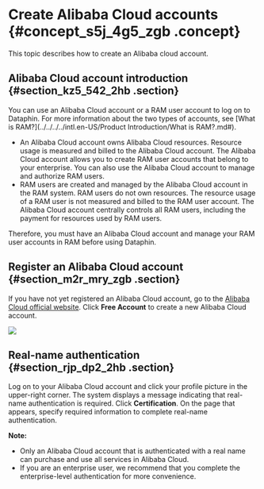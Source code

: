 # Create Alibaba Cloud accounts {#concept_s5j_4g5_zgb .concept}

This topic describes how to create an Alibaba cloud account.

## Alibaba Cloud account introduction {#section_kz5_542_2hb .section}

You can use an Alibaba Cloud account or a RAM user account to log on to Dataphin. For more information about the two types of accounts, see [What is RAM?](../../../../intl.en-US/Product Introduction/What is RAM?.md#).

-   An Alibaba Cloud account owns Alibaba Cloud resources. Resource usage is measured and billed to the Alibaba Cloud account. The Alibaba Cloud account allows you to create RAM user accounts that belong to your enterprise. You can also use the Alibaba Cloud account to manage and authorize RAM users.
-   RAM users are created and managed by the Alibaba Cloud account in the RAM system. RAM users do not own resources. The resource usage of a RAM user is not measured and billed to the RAM user account. The Alibaba Cloud account centrally controls all RAM users, including the payment for resources used by RAM users.

Therefore, you must have an Alibaba Cloud account and manage your RAM user accounts in RAM before using Dataphin.

## Register an Alibaba Cloud account {#section_m2r_mry_zgb .section}

If you have not yet registered an Alibaba Cloud account, go to the [Alibaba Cloud official website](https://www.alibabacloud.com). Click **Free Account** to create a new Alibaba Cloud account.

![](http://static-aliyun-doc.oss-cn-hangzhou.aliyuncs.com/assets/img/135650/156134579041318_en-US.png)

## Real-name authentication {#section_rjp_dp2_2hb .section}

Log on to your Alibaba Cloud account and click your profile picture in the upper-right corner. The system displays a message indicating that real-name authentication is required. Click **Certification**. On the page that appears, specify required information to complete real-name authentication.

**Note:** 

-   Only an Alibaba Cloud account that is authenticated with a real name can purchase and use all services in Alibaba Cloud.
-   If you are an enterprise user, we recommend that you complete the enterprise-level authentication for more convenience.

